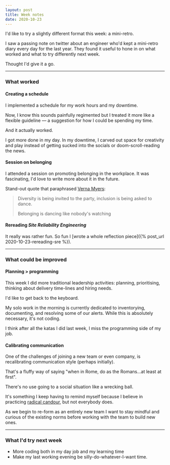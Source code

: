 ```yaml
---
layout: post
title: Week notes
date: 2020-10-23
---
```


I'd like to try a slightly different format this week: a mini-retro. 

I saw a passing note on twitter about an engineer who'd kept a mini-retro diary every day for the last year. They found it useful to hone in on what worked and what to try differently next week.

Thought I'd give it a go.

------------------

### What worked

#### Creating a schedule
I implemented a schedule for my work hours and my downtime. 

Now, I know this sounds painfully regimented but I treated it more like a flexible guideline –– a suggestion for how I could be spending my time.

And it actually worked. 

I got more done in my day. In my downtime, I carved out space for creativity and play instead of getting sucked into the socials or doom-scroll-reading the news.

#### Session on belonging

I attended a session on promoting belonging in the workplace. It was fascinating, I'd love to write more about it in the future.

Stand-out quote that paraphrased [Verna Myers](https://twitter.com/VernaMyers):

>Diversity is being invited to the party, inclusion is being asked to dance.
>
>Belonging is dancing like nobody's watching

#### Rereading _Site Reliability Engineering_

It really was rather fun. So fun I [wrote a whole reflection piece]({% post_url 2020-10-23-rereading-sre %}).

-----------

### What could be improved

#### Planning > programming

This week I did more traditional leadership activities: planning, prioritising, thinking about delivery time-lines and hiring needs.

I'd like to get back to the keyboard.

My solo work in the morning is currently dedicated to inventorying, documenting, and resolving some of our alerts. While this is absolutely necessary, it's not coding.

I think after all the katas I did last week, I miss the programming side of my job.

#### Calibrating communication

One of the challenges of joining a new team or even company, is recalibrating communication style (perhaps initially).

That's a fluffy way of saying "when in Rome, do as the Romans...at least at first". 

There's no use going to a social situation like a wrecking ball.

It's something I keep having to remind myself because I believe in practicing [radical candour](https://www.radicalcandor.com), but not everybody does.

As we begin to re-form as an entirely new team I want to stay mindful and curious of the existing norms before working with the team to build new ones.

--------

### What I'd try next week

* More coding both in my day job and my learning time
* Make my last working evening be silly-do-whatever-I-want time.
